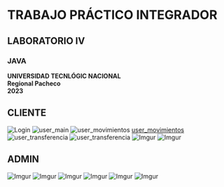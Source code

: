 # TRABAJO PRÁCTICO INTEGRADOR  
## LABORATORIO IV
### JAVA

**UNIVERSIDAD TECNLÓGIC NACIONAL** </br>
**Regional Pacheco** </br>
**2023** </br>

## **CLIENTE**
![Login](https://i.imgur.com/yvcJ1SI.jpg "Login")
![user_main](https://i.imgur.com/nSpCkZg.jpg "user_main")
![user_movimientos](https://i.imgur.com/UearJHP.jpg "user_main")
[user_movimientos](https://i.imgur.com/fhrar3H.jpg)
![user_transferencia](https://i.imgur.com/4LhnEGf.jpg "user_main")
![user_transferencia](https://i.imgur.com/HD4F6YF.jpg "user_main")
![Imgur](https://i.imgur.com/90iVhWB.jpg)
![Imgur](https://i.imgur.com/AQEMEgS.jpg)
<br/>
## **ADMIN**
![Imgur](https://i.imgur.com/LzXMa6i.jpg)
![Imgur](https://i.imgur.com/JElVFds.jpg)
![Imgur](https://i.imgur.com/bYWzn6x.jpg)
![Imgur](https://i.imgur.com/NP1HphW.jpg)
![Imgur](https://i.imgur.com/elEVS0U.png)
![Imgur](https://i.imgur.com/4j3G0iT.jpg)
